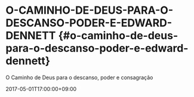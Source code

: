 # O-CAMINHO-DE-DEUS-PARA-O-DESCANSO-PODER-E-EDWARD-DENNETT {#o-caminho-de-deus-para-o-descanso-poder-e-edward-dennett}

O Caminho de Deus para o descanso, poder e consagração

2017-05-01T17:00:00+09:00